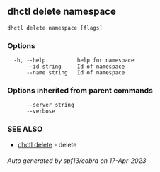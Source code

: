 ## dhctl delete namespace



```
dhctl delete namespace [flags]
```

### Options

```
  -h, --help          help for namespace
      --id string     Id of namespace
      --name string   Id of namespace
```

### Options inherited from parent commands

```
      --server string   
      --verbose         
```

### SEE ALSO

* [dhctl delete](dhctl_delete.md)	 - delete

###### Auto generated by spf13/cobra on 17-Apr-2023
